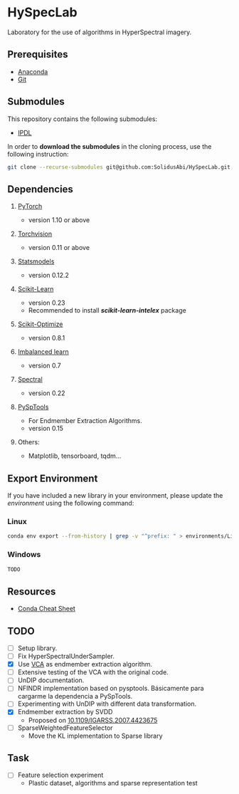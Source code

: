 # HySpecLab
Laboratory for the use of algorithms in HyperSpectral imagery.

## Prerequisites

* [Anaconda](https://www.anaconda.com/distribution/)
* [Git](https://git-scm.com/)

## Submodules
This repository contains the following submodules:

* [IPDL](https://github.com/SolidusAbi/IPDL)

In order to **download the submodules** in the cloning process, use the following instruction:
``` Bash
git clone --recurse-submodules git@github.com:SolidusAbi/HySpecLab.git
```

## Dependencies
1. [PyTorch](https://anaconda.org/pytorch/pytorch) 
    * version 1.10 or above
1. [Torchvision](https://anaconda.org/pytorch/torchvision)
    * version 0.11 or above
1. [Statsmodels](https://anaconda.org/anaconda/statsmodels)
    * version 0.12.2
1. [Scikit-Learn](https://anaconda.org/anaconda/scikit-learn)
    * version 0.23
    * Recommended to install ***scikit-learn-intelex*** package
1. [Scikit-Optimize](https://anaconda.org/conda-forge/scikit-optimize)
    * version 0.8.1
1. [Imbalanced learn](https://anaconda.org/conda-forge/imbalanced-learn)
    * version 0.7
1. [Spectral](https://anaconda.org/conda-forge/spectral)
    * version 0.22
1. [PySpTools](https://pypi.org/project/pysptools/)
    * For Endmember Extraction Algorithms.
    * version 0.15

1. Others:
    * Matplotlib, tensorboard, tqdm...

## Export Environment
If you have included a new library in your environment, please update the *environment* using the following command:
### Linux
``` Bash
conda env export --from-history | grep -v "^prefix: " > environments/Linux.yml
```

### Windows
``` Bash
TODO
```

## Resources
* [Conda Cheat Sheet](https://docs.conda.io/projects/conda/en/4.6.0/_downloads/52a95608c49671267e40c689e0bc00ca/conda-cheatsheet.pdf)

## TODO
- [ ] Setup library.
- [ ] Fix HyperSpectralUnderSampler.
- [x] Use [VCA](https://github.com/Laadr/VCA.git) as endmember extraction algorithm.
- [ ] Extensive testing of the VCA with the original code.
- [ ] UnDIP documentation.
- [ ] NFINDR implementation based on pysptools. Básicamente para cargarme la dependencia a PySpTools.
- [ ] Experimenting with UnDIP with different data transformation.
- [x] Endmember extraction by SVDD
    - Proposed on [10.1109/IGARSS.2007.4423675](https://ieeexplore.ieee.org/document/4423675)
- [ ] SparseWeightedFeatureSelector
    - Move the KL implementation to Sparse library

## Task
- [ ] Feature selection experiment
    - Plastic dataset, algorithms and sparse representation test 